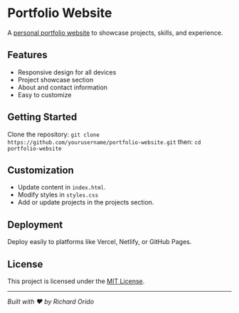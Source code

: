 # Portfolio Website

A [personal portfolio website]() to showcase projects, skills, and experience.

## Features

- Responsive design for all devices
- Project showcase section
- About and contact information
- Easy to customize

## Getting Started

Clone the repository:
    ```
    git clone https://github.com/yourusername/portfolio-website.git
    ```
then:
    ```
    cd portfolio-website
    ```

## Customization

- Update content in `index.html`.
- Modify styles in `styles.css`
- Add or update projects in the projects section.

## Deployment

Deploy easily to platforms like Vercel, Netlify, or GitHub Pages.

## License

This project is licensed under the [MIT License](LICENSE).

---

*Built with ❤️ by Richard Orido*